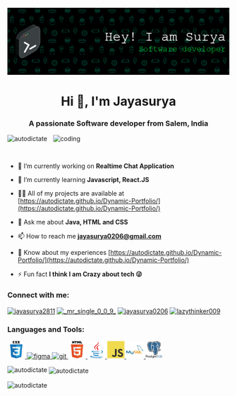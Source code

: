![Header](./header.png)
<h1 align="center">Hi 👋, I'm Jayasurya</h1>
<h3 align="center">A passionate Software developer from Salem, India</h3>
<img align="right" alt="coding" width="400" src="https://cdn.dribbble.com/users/1162077/screenshots/3848914/programmer.gif">

<p align="left"> <img src="https://komarev.com/ghpvc/?username=autodictate&label=Profile%20views&color=0e75b6&style=flat" alt="autodictate" /> </p>

<p align="left"> <a href="https://twitter.com/" target="blank"><img src="https://img.shields.io/twitter/follow/?logo=twitter&style=for-the-badge" alt="" /></a> </p>

- 🔭 I’m currently working on **Realtime Chat Application**

- 🌱 I’m currently learning **Javascript, React.JS**

- 👨‍💻 All of my projects are available at [https://autodictate.github.io/Dynamic-Portfolio/](https://autodictate.github.io/Dynamic-Portfolio/)

- 💬 Ask me about **Java, HTML and CSS**

- 📫 How to reach me **jayasurya0206@gmail.com**

- 📄 Know about my experiences [https://autodictate.github.io/Dynamic-Portfolio/](https://autodictate.github.io/Dynamic-Portfolio/)

- ⚡ Fun fact **I think I am Crazy about tech 😜**

<h3 align="left">Connect with me:</h3>
<p align="left">
<a href="https://linkedin.com/in/jayasurya2811" target="blank"><img align="center" src="https://raw.githubusercontent.com/rahuldkjain/github-profile-readme-generator/master/src/images/icons/Social/linked-in-alt.svg" alt="jayasurya2811" height="30" width="40" /></a>
<a href="https://instagram.com/_mr_single_0_0_9_" target="blank"><img align="center" src="https://raw.githubusercontent.com/rahuldkjain/github-profile-readme-generator/master/src/images/icons/Social/instagram.svg" alt="_mr_single_0_0_9_" height="30" width="40" /></a>
<a href="https://www.hackerrank.com/jayasurya0206" target="blank"><img align="center" src="https://raw.githubusercontent.com/rahuldkjain/github-profile-readme-generator/master/src/images/icons/Social/hackerrank.svg" alt="jayasurya0206" height="30" width="40" /></a>
<a href="https://www.leetcode.com/lazythinker009" target="blank"><img align="center" src="https://raw.githubusercontent.com/rahuldkjain/github-profile-readme-generator/master/src/images/icons/Social/leet-code.svg" alt="lazythinker009" height="30" width="40" /></a>
</p>

<h3 align="left">Languages and Tools:</h3>
<p align="left"> <a href="https://www.w3schools.com/css/" target="_blank" rel="noreferrer"> <img src="https://raw.githubusercontent.com/devicons/devicon/master/icons/css3/css3-original-wordmark.svg" alt="css3" width="40" height="40"/> </a> <a href="https://www.figma.com/" target="_blank" rel="noreferrer"> <img src="https://www.vectorlogo.zone/logos/figma/figma-icon.svg" alt="figma" width="40" height="40"/> </a> <a href="https://git-scm.com/" target="_blank" rel="noreferrer"> <img src="https://www.vectorlogo.zone/logos/git-scm/git-scm-icon.svg" alt="git" width="40" height="40"/> </a> <a href="https://www.w3.org/html/" target="_blank" rel="noreferrer"> <img src="https://raw.githubusercontent.com/devicons/devicon/master/icons/html5/html5-original-wordmark.svg" alt="html5" width="40" height="40"/> </a> <a href="https://www.java.com" target="_blank" rel="noreferrer"> <img src="https://raw.githubusercontent.com/devicons/devicon/master/icons/java/java-original.svg" alt="java" width="40" height="40"/> </a> <a href="https://developer.mozilla.org/en-US/docs/Web/JavaScript" target="_blank" rel="noreferrer"> <img src="https://raw.githubusercontent.com/devicons/devicon/master/icons/javascript/javascript-original.svg" alt="javascript" width="40" height="40"/> </a> <a href="https://www.mysql.com/" target="_blank" rel="noreferrer"> <img src="https://raw.githubusercontent.com/devicons/devicon/master/icons/mysql/mysql-original-wordmark.svg" alt="mysql" width="40" height="40"/> </a> <a href="https://www.postgresql.org" target="_blank" rel="noreferrer"> <img src="https://raw.githubusercontent.com/devicons/devicon/master/icons/postgresql/postgresql-original-wordmark.svg" alt="postgresql" width="40" height="40"/> </a> </p>

<p><img align="left" src="https://github-readme-stats.vercel.app/api/top-langs?username=autodictate&show_icons=true&locale=en&layout=compact" alt="autodictate" /></p>

<p>&nbsp;<img align="center" src="https://github-readme-stats.vercel.app/api?username=autodictate&show_icons=true&locale=en" alt="autodictate" /></p>

<p><img align="center" src="https://github-readme-streak-stats.herokuapp.com/?user=autodictate&" alt="autodictate" /></p>
